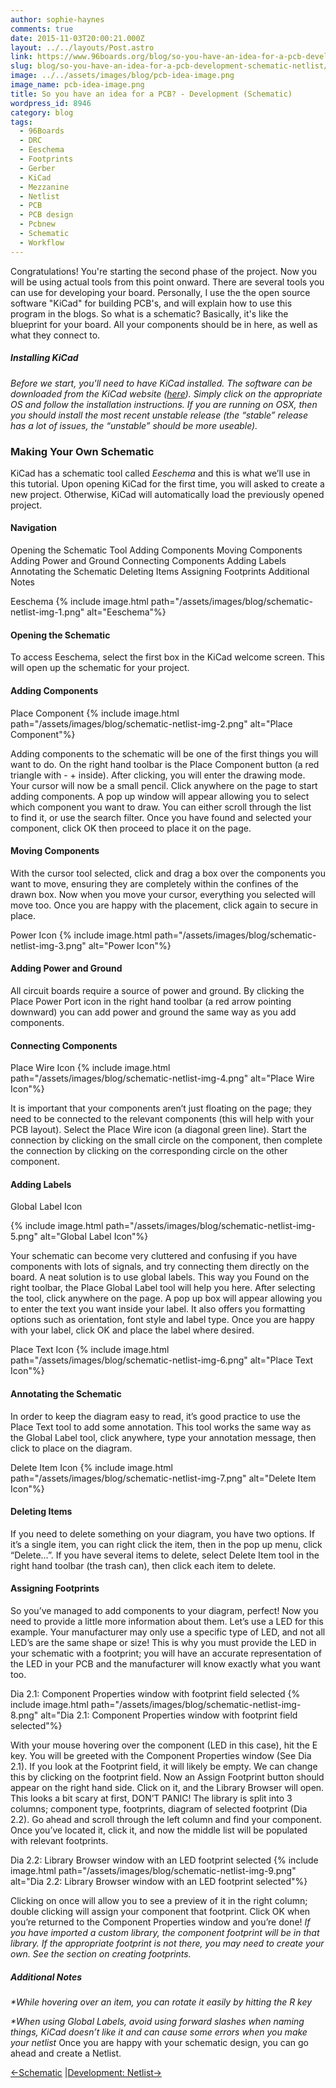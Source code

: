 ```yaml
---
author: sophie-haynes
comments: true
date: 2015-11-03T20:00:21.000Z
layout: ../../layouts/Post.astro
link: https://www.96boards.org/blog/so-you-have-an-idea-for-a-pcb-development-schematic-netlist/
slug: blog/so-you-have-an-idea-for-a-pcb-development-schematic-netlist/
image: ../../assets/images/blog/pcb-idea-image.png
image_name: pcb-idea-image.png
title: So you have an idea for a PCB? - Development (Schematic)
wordpress_id: 8946
category: blog
tags:
  - 96Boards
  - DRC
  - Eeschema
  - Footprints
  - Gerber
  - KiCad
  - Mezzanine
  - Netlist
  - PCB
  - PCB design
  - Pcbnew
  - Schematic
  - Workflow
---
```


Congratulations! You're starting the second phase of the project.
Now you will be using actual tools from this point onward. There are several tools you can use for developing your board. Personally, I use the the open source software "KiCad" for building PCB's, and will explain how to use this program in the blogs.
So what is a schematic? Basically, it's like the blueprint for your board. All your components should be in here, as well as what they connect to.

##### _Installing KiCad_

_Before we start, you'll need to have KiCad installed. The software can be downloaded from the KiCad website ([here](http://kicad-pcb.org/download/)). Simply click on the appropriate OS and follow the installation instructions. If you are running on OSX, then you should install the most recent unstable release (the “stable” release has a lot of issues, the “unstable” should be more useable)._

### Making Your Own Schematic

KiCad has a schematic tool called _Eeschema_ and this is what we’ll use in this tutorial. Upon opening KiCad for the first time, you will asked to create a new project. Otherwise, KiCad will automatically load the previously opened project.

#### Navigation

Opening the Schematic Tool
Adding Components
Moving Components
Adding Power and Ground
Connecting Components
Adding Labels
Annotating the Schematic
Deleting Items
Assigning Footprints
Additional Notes

Eeschema
{% include image.html path="/assets/images/blog/schematic-netlist-img-1.png" alt="Eeschema"%}

#### Opening the Schematic

To access Eeschema, select the first box in the KiCad welcome screen. This will open up the schematic for your project.

#### Adding Components

Place Component
{% include image.html path="/assets/images/blog/schematic-netlist-img-2.png" alt="Place Component"%}


Adding components to the schematic will be one of the first things you will want to do. On the right hand toolbar is the Place Component button (a red triangle with - + inside). After clicking, you will enter the drawing mode. Your cursor will now be a small pencil. Click anywhere on the page to start adding components. A pop up window will appear allowing you to select which component you want to draw. You can either scroll through the list to find it, or use the search filter. Once you have found and selected your component, click OK then proceed to place it on the page.

#### Moving Components

With the cursor tool selected, click and drag a box over the components you want to move, ensuring they are completely within the confines of the drawn box. Now when you move your cursor, everything you selected will move too. Once you are happy with the placement, click again to secure in place.

Power Icon
{% include image.html path="/assets/images/blog/schematic-netlist-img-3.png" alt="Power Icon"%}

#### Adding Power and Ground

All circuit boards require a source of power and ground. By clicking the Place Power Port icon in the right hand toolbar (a red arrow pointing downward) you can add power and ground the same way as you add components.

#### Connecting Components

Place Wire Icon
{% include image.html path="/assets/images/blog/schematic-netlist-img-4.png" alt="Place Wire Icon"%}


It is important that your components aren’t just floating on the page; they need to be connected to the relevant components (this will help with your PCB layout). Select the Place Wire icon (a diagonal green line). Start the connection by clicking on the small circle on the component, then complete the connection by clicking on the corresponding circle on the other component.





#### Adding Labels

Global Label Icon

{% include image.html path="/assets/images/blog/schematic-netlist-img-5.png" alt="Global Label Icon"%}


Your schematic can become very cluttered and confusing if you have components with lots of signals, and try connecting them directly on the board. A neat solution is to use global labels. This way you Found on the right toolbar, the Place Global Label tool will help you here. After selecting the tool, click anywhere on the page. A pop up box will appear allowing you to enter the text you want inside your label. It also offers you formatting options such as orientation, font style and label type. Once you are happy with your label, click OK and place the label where desired.


Place Text Icon
{% include image.html path="/assets/images/blog/schematic-netlist-img-6.png" alt="Place Text Icon"%}


#### Annotating the Schematic

In order to keep the diagram easy to read, it’s good practice to use the Place Text tool to add some annotation. This tool works the same way as the Global Label tool, click anywhere, type your annotation message, then click to place on the diagram.


Delete Item Icon
{% include image.html path="/assets/images/blog/schematic-netlist-img-7.png" alt="Delete Item Icon"%}


#### Deleting Items


If you need to delete something on your diagram, you have two options. If it’s a single item, you can right click the item, then in the pop up menu, click “Delete…”. If you have several items to delete, select Delete Item tool in the right hand toolbar (the trash can), then click each item to delete.


#### Assigning Footprints


So you’ve managed to add components to your diagram, perfect! Now you need to provide a little more information about them. Let’s use a LED for this example. Your manufacturer may only use a specific type of LED, and not all LED’s are the same shape or size! This is why you must provide the LED in your schematic with a footprint; you will have an accurate representation of the LED in your PCB and the manufacturer will know exactly what you want too.

Dia 2.1: Component Properties window with footprint field selected
{% include image.html path="/assets/images/blog/schematic-netlist-img-8.png" alt="Dia 2.1: Component Properties window with footprint field selected"%}



With your mouse hovering over the component (LED in this case), hit the E key. You will be greeted with the Component Properties window (See Dia 2.1). If you look at the Footprint field, it will likely be empty. We can change this by clicking on the footprint field. Now an Assign Footprint button should appear on the right hand side. Click on it, and the Library Browser will open. This looks a bit scary at first, DON’T PANIC! The library is split into 3 columns; component type, footprints, diagram of selected footprint (Dia 2.2). Go ahead and scroll through the left column and find your component. Once you’ve located it, click it, and now the middle list will be populated with relevant footprints.

Dia 2.2: Library Browser window with an LED footprint selected
{% include image.html path="/assets/images/blog/schematic-netlist-img-9.png" alt="Dia 2.2: Library Browser window with an LED footprint selected"%}

Clicking on once will allow you to see a preview of it in the right column; double clicking will assign your component that footprint. Click OK when you’re returned to the Component Properties window and you’re done!
_If you have imported a custom library, the component footprint will be in that library. If the appropriate footprint is not there, you may need to create your own. See the section on creating footprints._


##### Additional Notes

_*While hovering over an item, you can rotate it easily by hitting the R key_

_*When using Global Labels, avoid using forward slashes when naming things, KiCad doesn’t like it and can cause some errors when you make your netlist_
Once you are happy with your schematic design, you can go ahead and create a Netlist.

[←Schematic]() &#124;[Development: Netlist→ ](/blog/so-you-have-an-idea-for-a-pcb-development-netlist/)
